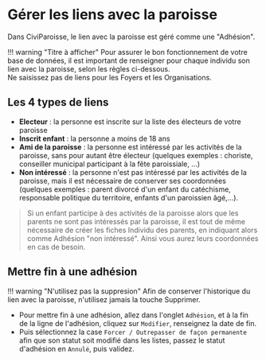 # Gérer les liens avec la paroisse

Dans CiviParoisse, le lien avec la paroisse est géré comme une "Adhésion".

!!! warning "Titre à afficher"
    Pour assurer le bon fonctionnement de votre base de données, il est important de renseigner pour chaque individu son lien avec la paroisse, selon les règles ci-dessous.  
    Ne saisissez pas de liens pour les Foyers et les Organisations.

## Les 4 types de liens

  * **Electeur** : la personne est inscrite sur la liste des électeurs de votre paroisse
  * **Inscrit enfant** : la personne a moins de 18 ans
  * **Ami de la paroisse** : la personne est intéressé par les activités de la paroisse, sans pour autant être électeur (quelques exemples : choriste, conseiller municipal participant à la fête paroissiale, ...)
  * **Non intéressé** : la personne n'est pas intéressé par les activités de la paroisse, mais il est nécessaire de conserver ses coordonnées (quelques exemples : parent divorcé d'un enfant du catéchisme, responsable politique du territoire, enfants d'un paroissien âgé,...).

  > Si un enfant participe à des activités de la paroisse alors que les parents ne sont pas intéressés par la paroisse, il est tout de même nécessaire de créer les fiches Individu des parents, en indiquant alors comme Adhésion "non intéressé". Ainsi vous aurez leurs coordonnées en cas de besoin.

## Mettre fin à une adhésion

!!! warning "N'utilisez pas la suppresion"
    Afin de conserver l'historique du lien avec la paroisse, n'utilisez jamais la touche Supprimer.

* Pour mettre fin à une adhésion, allez dans l'onglet `Adhésion`, et à la fin de la ligne de l'adhésion, cliquez sur `Modifier`, renseignez la date de fin.
* Puis sélectionnez la case `Forcer / Outrepasser de façon permanente` afin que son statut soit modifié dans les listes, passez le statut d'adhésion en `Annulé`, puis validez.


